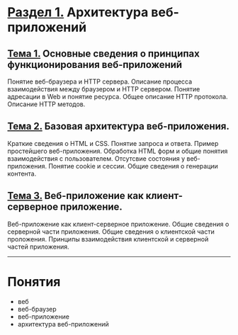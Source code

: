 # [Раздел 1.](section-1/README.md) Архитектура веб-приложений

## [Тема 1.](chapter-1/README.md) Основные сведения о принципах функционирования веб-приложений

Понятие веб-браузера и HTTP сервера. Описание процесса взаимодействия между
браузером и HTTP сервером. Понятие адресации в Web и понятие ресурса. Общее
описание HTTP протокола. Описание HTTP методов.

## [Тема 2.](chapter-2.md) Базовая архитектура веб-приложения.

Краткие сведения о HTML и CSS. Понятие запроса и ответа. Пример простейшего
веб-приложения. Обработка HTML форм и общие понятия взаимодействия с
пользователем. Отсутсвие состояния у веб-приложения. Понятие cookie и сессии.
Общие сведения о генерации контента.

## [Тема 3.](chapter-3/README.md) Веб-приложение как клиент-серверное приложение.

Веб-приложение как клиент-серверное приложение. Общие сведения о серверной
части приложения. Общие сведения о клиентской части проложения. Принципы
взаимодействия клиентской и серверной частей приложения.

---

# Понятия

* веб
* веб-браузер
* веб-приложение
* aрхитектура веб-приложений
